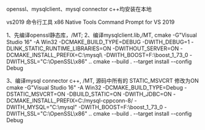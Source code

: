 openssl、mysqlclient、mysql connector c++均安装在本地

vs2019 命令行工具 x86 Native Tools Command Prompt for VS 2019

1、先编译openssl静态库，/MT;
2、编译mysqlclient.lib,/MT,
cmake -G"Visual Studio 16" -A Win32 -DCMAKE_BUILD_TYPE=DEBUG -DWITH_DEBUG=1 -DLINK_STATIC_RUNTIME_LIBRARIES=ON -DWITHOUT_SERVER=ON -DCMAKE_INSTALL_PREFIX=C:\mysql\ -DWITH_BOOST=F:\boost_1_73_0 -DWITH_SSL="C:\OpenSSL\x86" ..
cmake --build . --target install --config Debug

3、编译mysql connector c++, /MT,
源码中所有的 STATIC_MSVCRT 修改为ON
cmake -G"Visual Studio 16" -A Win32 -DCMAKE_BUILD_TYPE=Debug -DSTATIC_MSVCRT=ON -DBUILD_STATIC=ON -DWITH_JDBC=ON -DCMAKE_INSTALL_PREFIX=C:/mysql-cppconn-8/ -DWITH_MYSQL="C:\mysql" -DWITH_BOOST=F:\boost_1_73_0 -DWITH_SSL="C:\OpenSSL\x86" ..
cmake --build . --target install --config Debug
